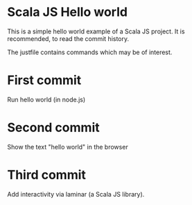 # Scala JS Hello world

This is a simple hello world example of a Scala JS project. It is recommended, to read the commit history.

The justfile contains commands which may be of interest.

# First commit

Run hello world (in node.js)

# Second commit

Show the text "hello world" in the browser

# Third commit

Add interactivity via laminar (a Scala JS library).